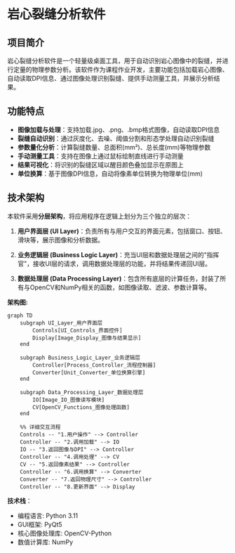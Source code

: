 # 岩心裂缝分析软件

## 项目简介

岩心裂缝分析软件是一个轻量级桌面工具，用于自动识别岩心图像中的裂缝，并进行定量的物理参数分析。该软件作为课程作业开发，主要功能包括加载岩心图像、自动读取DPI信息、通过图像处理识别裂缝、提供手动测量工具，并展示分析结果。

## 功能特点

- **图像加载与处理**：支持加载.jpg、.png、.bmp格式图像，自动读取DPI信息
- **裂缝自动识别**：通过灰度化、去噪、阈值分割和形态学处理自动识别裂缝
- **参数量化分析**：计算裂缝数量、总面积(mm²)、总长度(mm)等物理参数
- **手动测量工具**：支持在图像上通过鼠标绘制直线进行手动测量
- **结果可视化**：将识别的裂缝区域以醒目颜色叠加显示在原图上
- **单位换算**：基于图像DPI信息，自动将像素单位转换为物理单位(mm)

## 技术架构

本软件采用**分层架构**，将应用程序在逻辑上划分为三个独立的层次：

1. **用户界面层 (UI Layer)**：负责所有与用户交互的界面元素，包括窗口、按钮、滑块等，展示图像和分析数据。

2. **业务逻辑层 (Business Logic Layer)**：充当UI层和数据处理层之间的"指挥官"，接收UI层的请求，调用数据处理层的功能，并将结果传递回UI层。

3. **数据处理层 (Data Processing Layer)**：包含所有底层的计算任务，封装了所有与OpenCV和NumPy相关的函数，如图像读取、滤波、参数计算等。

**架构图:**
```mermaid
graph TD
    subgraph UI_Layer_用户界面层
        Controls[UI_Controls_界面控件]
        Display[Image_Display_图像与结果显示]
    end

    subgraph Business_Logic_Layer_业务逻辑层
        Controller[Process_Controller_流程控制器]
        Converter[Unit_Converter_单位换算引擎]
    end

    subgraph Data_Processing_Layer_数据处理层
        IO[Image_IO_图像读写模块]
        CV[OpenCV_Functions_图像处理函数]
    end

    %% 详细交互流程
    Controls -- "1.用户操作" --> Controller
    Controller -- "2.调用加载" --> IO
    IO -- "3.返回图像与DPI" --> Controller
    Controller -- "4.调用处理" --> CV
    CV -- "5.返回像素结果" --> Controller
    Controller -- "6.调用换算" --> Converter
    Converter -- "7.返回物理尺寸" --> Controller
    Controller -- "8.更新界面" --> Display
```

**技术栈**：
- 编程语言: Python 3.11
- GUI框架: PyQt5
- 核心图像处理库: OpenCV-Python
- 数值计算库: NumPy

